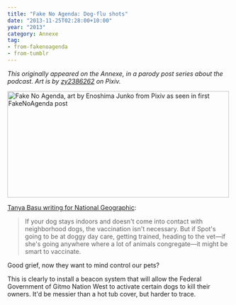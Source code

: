 ```yaml
---
title: "Fake No Agenda: Dog-flu shots"
date: "2013-11-25T02:28:00+10:00"
year: "2013"
category: Annexe
tag:
- from-fakenoagenda
- from-tumblr
---
```

<p style="font-style:italic;">This originally appeared on the Annexe, in a parody post series about the podcast. Art is by <a href="http://www.pixiv.net/member_illust.php?mode=medium&illust_id=39686291">zy2386262</a> on Pixiv.</p>

<p><img src="https://rubenerd.com/files/2013/fakenoagenda.jpg" srcset="https://rubenerd.com/files/2013/fakenoagenda.jpg 1x, https://rubenerd.com/files/2013/fakenoagenda@2x.jpg 2x" alt="Fake No Agenda, art by Enoshima Junko from Pixiv as seen in first FakeNoAgenda post" style="width:500px; height:240px" /></p>

[Tanya Basu writing for National Geographic](http://news.nationalgeographic.com/news/2013/11/131115-flu-shot-dog-science-pets/):

> If your dog stays indoors and doesn't come into contact with neighborhood dogs, the vaccination isn't necessary. But if Spot's going to be at doggy day care, getting trained, heading to the vet—if she's going anywhere where a lot of animals congregate—it might be smart to vaccinate.

Good grief, now they want to mind control our pets?

This is clearly to install a beacon system that will allow the Federal Government of Gitmo Nation West to activate certain dogs to kill their owners. It'd be messier than a hot tub cover, but harder to trace.


